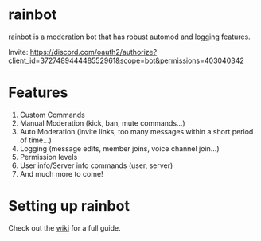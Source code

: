 # rainbot

rainbot is a moderation bot that has robust automod and logging features.

Invite: <https://discord.com/oauth2/authorize?client_id=372748944448552961&scope=bot&permissions=403040342>

# Features
1. Custom Commands
2. Manual Moderation (kick, ban, mute commands...)
3. Auto Moderation (invite links, too many messages within a short period of time...)
4. Logging (message edits, member joins, voice channel join...)
5. Permission levels
6. User info/Server info commands (user, server)
7. And much more to come!

# Setting up rainbot
Check out the [wiki](https://github.com/fourjr/rainbot/wiki/Setting-up-rainbot) for a full guide.

